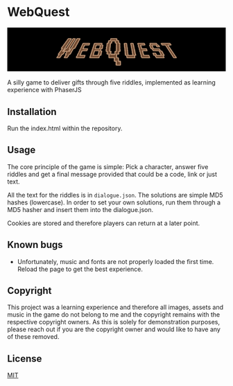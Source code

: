 # WebQuest
![WebQuest logo](assets/images/webquest.png?raw=true)

A silly game to deliver gifts through five riddles, implemented as learning experience with PhaserJS

## Installation

Run the index.html within the repository. 

## Usage

The core principle of the game is simple: Pick a character, answer five riddles and get a final message provided that could be a code, link or just text. 

All the text for the riddles is in <code>dialogue.json</code>. The solutions are simple MD5 hashes (lowercase). In order to set your own solutions, run them through a MD5 hasher and insert them into the dialogue.json. 

Cookies are stored and therefore players can return at a later point. 

## Known bugs

* Unfortunately, music and fonts are not properly loaded the first time. Reload the page to get the best experience. 

## Copyright

This project was a learning experience and therefore all images, assets and music in the game do not belong to me and the copyright remains with the respective copyright owners. As this is solely for demonstration purposes, please reach out if you are the copyright owner and would like to have any of these removed. 

## License
[MIT](https://choosealicense.com/licenses/mit/)